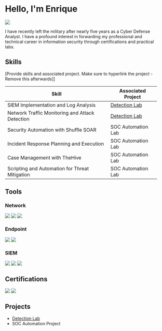 # Hello, I'm Enrique
<a href="https://linkedin.com/in/enrique-medinajr/"><img src="https://img.shields.io/badge/-LinkedIn-0072b1?&style=for-the-badge&logo=linkedin&logoColor=white" /></a>

I have recently left the military after nearly five years as a Cyber Defense Analyst. I have a profound interest in forwarding my professional and technical career in information security through certifications and 
practical labs. 

## Skills
[Provide skills and associated project. Make sure to hyperlink the project - Remove this afterwards]]

| Skill                                         | Associated Project         |
|-----------------------------------------------|----------------------------|
| SIEM Implementation and Log Analysis          | <a href="https://github.com/enriquemed23/Detection-Lab/tree/main">Detection Lab</a>|
| Network Traffic Monitoring and Attack Detection | <a href="https://github.com/enriquemed23/Detection-Lab/tree/main">Detection Lab</a>|
| Security Automation with Shuffle SOAR         | SOC Automation Lab|
| Incident Response Planning and Execution      | SOC Automation Lab|
| Case Management with TheHive                  | SOC Automation Lab|
| Scripting and Automation for Threat Mitigation | SOC Automation Lab|

## Tools
### Network
<div>
    <img src="https://img.shields.io/badge/-Wireshark-1679A7?&style=for-the-badge&logo=Wireshark&logoColor=white" />
    <img src="https://img.shields.io/badge/-Suricata-EF3B2D?&style=for-the-badge&logo=Suricata&logoColor=white" />
    <img src="https://img.shields.io/badge/-Zeek-777BB4?&style=for-the-badge&logo=Zeek&logoColor=white" />
</div>

### Endpoint
<div>
    <img src="https://img.shields.io/badge/-Microsoft_Defender_for_Endpoint-00A4EF?&style=for-the-badge&logo=Microsoft&logoColor=white" />
    <img src="https://img.shields.io/badge/-Velociraptor-4B275F?&style=for-the-badge&logo=Velociraptor&logoColor=white" />
</div>

### SIEM
<div>
    <img src="https://img.shields.io/badge/-Microsoft_Sentinel-0078D4?&style=for-the-badge&logo=Microsoft&logoColor=white" />
    <img src="https://img.shields.io/badge/-Splunk-000000?&style=for-the-badge&logo=Splunk&logoColor=white" />
    <img src="https://img.shields.io/badge/-Elastic-005571?&style=for-the-badge&logo=Elastic&logoColor=white" />
</div>

## Certifications
<div>
<img src="https://imgur.com/zMyKJSE" />
<img src="https://img.shields.io/badge/-GSEC-FFD700?style=for-the-badge&logo=GIAC&logoColor=000080&labelColor=000080" />

</div>

## Projects
- <a href="https://github.com/enriquemed23/Detection-Lab/tree/main">Detection Lab</a>
- SOC Automation Project
